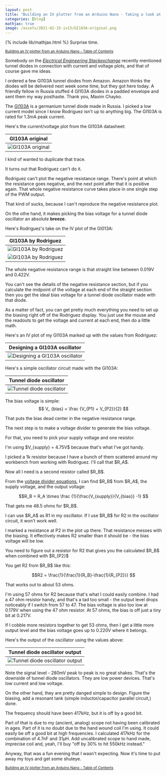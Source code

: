 ```yaml
---
layout: post
title: "Building an IV plotter from an Arduino Nano - Taking a look at a tunnel diode"
categories: [blog]
mathjax: true
image: /assets/2021-02-15-iv13/GI103A-original.png
---
```

{% include lib/mathjax.html %}
Surprise time.

<sub>[Building an IV plotter from an Arduino Nano - Table of Contents](iv-1-toc)</sub> 

Somebody on the [*Electrical Engineering Stackexchange*](https://electronics.stackexchange.com/) recently mentioned tunnel diodes in connection with current and voltage plots, and that of course gave me ideas.

I ordered a few GI103A tunnel diodes from Amazon.  Amazon thinks the diodes will be delivered next week some time, but they got here today.  A friendly fellow in Russia stuffed 4 GI103A diodes in a padded envelope and sent them my way posthaste.  Thank you, Maxim Chayko.

The [GI103A](https://w140.com/tekwiki/wiki/Russian_tunnel_diodes) is a germanium tunnel diode made in Russia.  I picked a low current model since I know Rodriguez isn't up to anything big.  The GI103A is rated for 1.3mA peak current.

Here's the current/voltage plot from the GI103A datasheet:

|GI103A original|
|---------------|
|![GI103A original](/assets/2021-02-15-iv13/GI103A-original.png)|

I kind of wanted to duplicate that trace.

It turns out that Rodriguez can't do it.

Rodriguez can't plot the negative resistance range.  There's point at which the resistance goes negative, and the next point after that it is positive again.  That whole negative resistance curve takes place in one single step of the PWM output.

That kind of sucks, because I can't reproduce the negative resistance plot.

On the othe hand, it makes picking the bias voltage for a tunnel diode oscillator an absolute **breeze.**

Here's Rodriguez's take on the IV plot of the GI013A:

|GI103A by Rodriguez|
|---------------|
|![GI103A  by Rodriguez](/assets/2021-02-15-iv13/GI103A-1.png)|
|![GI103A  by Rodriguez](/assets/2021-02-15-iv13/GI103A-2.png)|

The whole negative resistance range is that straight line between 0.019V and 0.422V.

You can't see the details of the negative resistance section, but if you calculate the midpoint of the voltage at each end of the straight section then you get the ideal bias voltage for a tunnel diode oscillator made with that diode.

As a matter of fact, you can get pretty much everything you need to set up the biasing right off of the Rodriguez display.  You just use the mouse and the readouts to get the voltage and current at each end, then do a little math.

Here's an IV plot of my GI103A marked up with the values from Rodriguez:

|Designing a GI103A oscillator|
|-----------------------------|
|![Designing a GI103A oscillator](/assets/2021-02-15-iv13/oscillatordesign.png)|

Here's a simple oscillator circuit made with the GI103A:

|Tunnel diode oscillator|
|-----------------------|
|![Tunnel diode oscillator](/assets/2021-02-15-iv13/oscillatorschematic.png)|

The bias voltage is simple:
$$ V_ {bias} = \frac {V_{P1} + V_{P2}}{2} $$

That puts the bias dead center in the negative resistance range.

The next step is to make a voltage divider to generate the bias voltage.

For that, you need to pick your supply voltage and one resistor.

I'm using \$V_{supply} = 4.75V\$ because that's what I've got handy.

I picked a 1k resistor because I have a bunch of them scattered around my workbench from working with Rodriguez. I'll call that \$R_A\$.

Now all I need is a second resistor called \$R_B\$.

From the [voltage divider equations](https://en.wikipedia.org/wiki/Voltage_divider#Resistive_divider), I can find \$R_B\$ from \$R_A\$, the supply voltage, and the output voltage:

$$R_B = R_A \times \frac {1}{\frac{V_{supply}}{V_{bias}} -1} $$ 

That gets me 48.5 ohms for \$R_B\$.

I can use \$R_A\$ as R1 in my oscillator.  If I use \$R_B\$ for R2 in the oscillator circuit, it won't work well.

I marked a resistance at P2 in the plot up there.  That resistance messes with the biasing.  It effectively makes R2 smaller than it should be - the bias voltage will be low.

You need to figure out a resistor for R2 that gives you the calculated \$R_B\$ when combined with \$R_{P2}\$

You get R2 from \$R_B\$ like this:

$$R2 = \frac{1}{\frac{1}{R_B}-\frac{1}{R_{P2}}} $$

That works out to about 53 ohms.

I'm using 57 ohms for R2 because that's what I could easily combine.  I had a 47 ohm resistor handy, and that's a tad too small - the output level drops noticeably if I switch from 57 to 47. The bias voltage is also too low at 0.179V when using the 47 ohm resistor.   At 57 ohms, the bias is off just a tiny bit at 0.217V.

If I cobble more resistors together to get 53 ohms, then I get a little more output level and the bias voltage goes up to 0.220V where it belongs.

Here's the output of the oscillator using the values above:

|Tunnel diode oscillator output|
|-----------------------|
|![Tunnel diode oscillator output](/assets/2021-02-15-iv13/output.png)|

Note the signal level - 280mV peak to peak is no great shakes.  That's the downside of tunnel diode oscillators.  They are low power devices.  That's low current and low voltage.

On the other hand, they are pretty danged simple to design.  Figure the biasing, add a resonant tank (simple inductor/capacitor parallel circuit,)  done.

The frequency should have been 417kHz, but it is off by a good bit.

Part of that is due to my (ancient, analog) scope not having been calibrated in ages.  Part of it is no doubt due to the hand wound coil I'm using.  It could easily be off a good bit at high frequencies.  I calculated 417kHz for the combination of 4.7nF and 31µH.   Add uncalibrated scope to hand made, imprecise coil and, yeah, I'll buy "off by 30% to hit 550kHz instead."

Anyway, that was a fun evening that I wasn't expecting.  Now it's time to put away my toys and get some shuteye.

<sub>[Building an IV plotter from an Arduino Nano - Table of Contents](iv-1-toc)</sub> 


